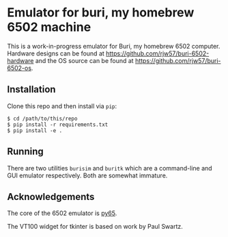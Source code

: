 # Emulator for buri, my homebrew 6502 machine

This is a work-in-progress emulator for Buri, my homebrew 6502 computer.
Hardware designs can be found at https://github.com/rjw57/buri-6502-hardware
and the OS source can be found at https://github.com/rjw57/buri-6502-os.

## Installation

Clone this repo and then install via ``pip``:

```console
$ cd /path/to/this/repo
$ pip install -r requirements.txt
$ pip install -e .
```

## Running

There are two utilities ``burisim`` and ``buritk`` which are a command-line and
GUI emulator respectively. Both are somewhat immature.

## Acknowledgements

The core of the 6502 emulator is [py65](https://github.com/mnaberez/py65/).

The VT100 widget for tkinter is based on work by Paul Swartz.
